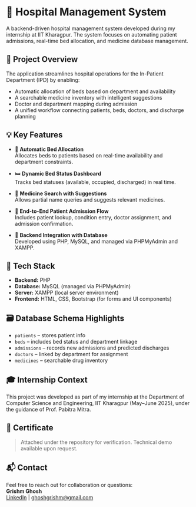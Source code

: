 # 🏥 Hospital Management System

A backend-driven hospital management system developed during my internship at IIT Kharagpur. The system focuses on automating patient admissions, real-time bed allocation, and medicine database management.

## 📌 Project Overview

The application streamlines hospital operations for the In-Patient Department (IPD) by enabling:
- Automatic allocation of beds based on department and availability
- A searchable medicine inventory with intelligent suggestions
- Doctor and department mapping during admission
- A unified workflow connecting patients, beds, doctors, and discharge planning

## 💡 Key Features

- 🔄 **Automatic Bed Allocation**  
  Allocates beds to patients based on real-time availability and department constraints.

- 🛏️ **Dynamic Bed Status Dashboard**  
  Tracks bed statuses (available, occupied, discharged) in real time.

- 💊 **Medicine Search with Suggestions**  
  Allows partial name queries and suggests relevant medicines.

- 🧾 **End-to-End Patient Admission Flow**  
  Includes patient lookup, condition entry, doctor assignment, and admission confirmation.

- 🔗 **Backend Integration with Database**  
  Developed using PHP, MySQL, and managed via PHPMyAdmin and XAMPP.

## 🧱 Tech Stack

- **Backend:** PHP  
- **Database:** MySQL (managed via PHPMyAdmin)  
- **Server:** XAMPP (local server environment)  
- **Frontend:** HTML, CSS, Bootstrap (for forms and UI components)

## 🗃️ Database Schema Highlights

- `patients` – stores patient info  
- `beds` – includes bed status and department linkage  
- `admissions` – records new admissions and predicted discharges  
- `doctors` – linked by department for assignment  
- `medicines` – searchable drug inventory

## 🎓 Internship Context

This project was developed as part of my internship at the Department of Computer Science and Engineering, IIT Kharagpur (May–June 2025), under the guidance of Prof. Pabitra Mitra.

## 📄 Certificate

> Attached under the repository for verification. Technical demo available upon request.

## 📬 Contact

Feel free to reach out for collaboration or questions:  
**Grishm Ghosh**  
[LinkedIn](www.linkedin.com/in/ghoshgrishm) | ghoshgrishm@gmail.com

